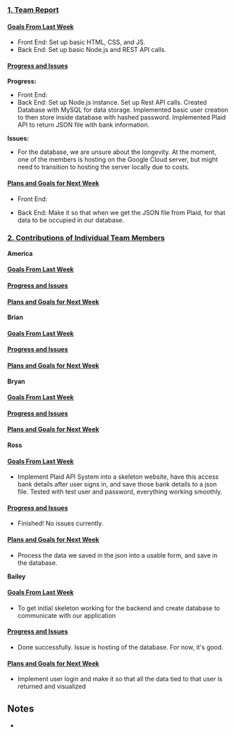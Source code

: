### <ins>1. Team Report</ins>

#### <ins>Goals From Last Week</ins>

* Front End: Set up basic HTML, CSS, and JS. 
* Back End: Set up basic Node.js and REST API calls.

#### <ins>Progress and Issues</ins>
**Progress:**
  - Front End:
  - Back End: Set up Node.js instance. Set up Rest API calls. Created Database with MySQL for data storage. Implemented basic user creation to then store inside database with hashed password. Implemented Plaid API to return JSON file with bank information.

**Issues:**
  - For the database, we are unsure about the longevity. At the moment, one of the members is hosting on the Google Cloud server, but might need to transition to hosting the server locally due to costs.

#### <ins>Plans and Goals for Next Week</ins>

  - Front End:  
  
  - Back End: Make it so that when we get the JSON file from Plaid, for that data to be occupied in our database. 
    

### <ins>2. Contributions of Individual Team Members</ins>

**America**
#### <ins>Goals From Last Week</ins>

#### <ins>Progress and Issues</ins>

#### <ins>Plans and Goals for Next Week</ins>  


**Brian**
#### <ins>Goals From Last Week</ins>

#### <ins>Progress and Issues</ins>

#### <ins>Plans and Goals for Next Week</ins>


**Bryan**
#### <ins>Goals From Last Week</ins>

#### <ins>Progress and Issues</ins>

#### <ins>Plans and Goals for Next Week</ins>


**Ross**
#### <ins>Goals From Last Week</ins>
* Implement Plaid API System into a skeleton website, have this access bank details after user signs in, and save those bank details to a json file. Tested with test user and password, everything working smoothly.
#### <ins>Progress and Issues</ins>
* Finished! No issues currently.
#### <ins>Plans and Goals for Next Week</ins>
* Process the data we saved in the json into a usable form, and save in the database.


**Bailey**
#### <ins>Goals From Last Week</ins>
* To get initial skeleton working for the backend and create database to communicate with our application
#### <ins>Progress and Issues</ins>
* Done successfully. Issue is hosting of the database. For now, it's good.
#### <ins>Plans and Goals for Next Week</ins>
* Implement user login and make it so that all the data tied to that user is returned and visualized



## Notes
  - 
